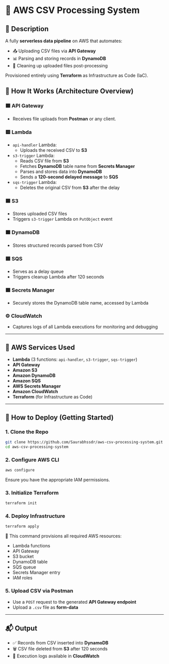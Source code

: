 # 📄 AWS CSV Processing System
 
## 📝 Description
 
A fully **serverless data pipeline** on AWS that automates:
 
- 📤 Uploading CSV files via **API Gateway**
- 📊 Parsing and storing records in **DynamoDB**
- 🧹 Cleaning up uploaded files post-processing
 
Provisioned entirely using **Terraform** as Infrastructure as Code (IaC).
 ## 🧭 How It Works (Architecture Overview)
 
### 🟩 API Gateway
- Receives file uploads from **Postman** or any client.
 
### 🟨 Lambda
- `api-handler` Lambda:
  - Uploads the received CSV to **S3**
- `s3-trigger` Lambda:
  - Reads CSV file from **S3**
  - Fetches **DynamoDB** table name from **Secrets Manager**
  - Parses and stores data into **DynamoDB**
  - Sends a **120-second delayed message** to **SQS**
- `sqs-trigger` Lambda:
  - Deletes the original CSV from **S3** after the delay
 
### 🟦 S3
- Stores uploaded CSV files
- Triggers `s3-trigger` Lambda on `PutObject` event
 
### 🟧 DynamoDB
- Stores structured records parsed from CSV
 
### 🟥 SQS
- Serves as a delay queue
- Triggers cleanup Lambda after 120 seconds
 
### 🟪 Secrets Manager
- Securely stores the DynamoDB table name, accessed by Lambda
 
### ⚙️ CloudWatch
- Captures logs of all Lambda executions for monitoring and debugging
 
---
 
## 🧰 AWS Services Used
 
- **Lambda** (3 functions: `api-handler`, `s3-trigger`, `sqs-trigger`)
- **API Gateway**
- **Amazon S3**
- **Amazon DynamoDB**
- **Amazon SQS**
- **AWS Secrets Manager**
- **Amazon CloudWatch**
- **Terraform** (for Infrastructure as Code)
 
---
 
## 🚀 How to Deploy (Getting Started)
 
### 1. Clone the Repo
```bash
git clone https://github.com/Saurabhssdr/aws-csv-processing-system.git
cd aws-csv-processing-system
```
 
### 2. Configure AWS CLI
```bash
aws configure
```
 
Ensure you have the appropriate IAM permissions.
 
### 3. Initialize Terraform
```bash
terraform init
```
 
### 4. Deploy Infrastructure
```bash
terraform apply
```
 
🔧 This command provisions all required AWS resources:
- Lambda functions
- API Gateway
- S3 bucket
- DynamoDB table
- SQS queue
- Secrets Manager entry
- IAM roles
 
### 5. Upload CSV via Postman
- Use a `POST` request to the generated **API Gateway endpoint**
- Upload a `.csv` file as **form-data**
 
---
 
## 📬 Output
 
- ✅ Records from CSV inserted into **DynamoDB**
- 🗑️ CSV file deleted from **S3** after 120 seconds
- 📄 Execution logs available in **CloudWatch**
 
